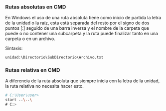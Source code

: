 ### Rutas absolutas en CMD

En Windows el uso de una ruta absoluta tiene como inicio de partida la letra de la unidad o la raíz, esta está separada del resto por el signo de dos puntos [:] seguido de una barra inversa y el nombre de la carpeta que puede o no contener una subcarpeta y la ruta puede finalizar tanto en una carpeta o en un archivo.


Sintaxis: 

```bash
unidad:\Directorio\SubDirectorio\Archivo.txt
```

### Rutas relativa en CMD

A diferencia de la ruta absoluta que siempre inicia con la letra de la unidad, la ruta relativa no necesita hacer esto.


```bash
# C:\User\user>
start ..\..\
# C:>
```


